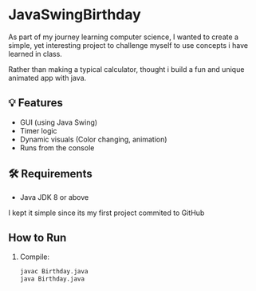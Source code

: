 # JavaSwingBirthday

As part of my journey learning computer science, I wanted to create a simple, 
yet interesting project to challenge myself to use concepts i have learned in class.

Rather than making a typical calculator, thought i build a fun and unique animated app with java.

## 💡 Features
- GUI (using  Java Swing)
- Timer logic
- Dynamic visuals (Color changing, animation)
- Runs from the console

## 🛠️ Requirements
- Java JDK 8 or above

I kept it simple since its my first project commited to GitHub


## How to Run
1. Compile:
   ```bash
   javac Birthday.java
   java Birthday.java
